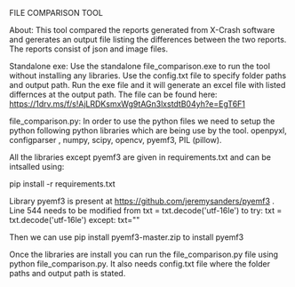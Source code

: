 FILE COMPARISON TOOL

About: This tool compared the reports generated from X-Crash software and gererates an output file listing the differences between the two reports. The reports consist of json and image files.

Standalone exe: Use the standalone file_comparison.exe to run the tool without installing any libraries. Use the config.txt file to specify folder paths and output path. Run the exe file and it will generate
an excel file with listed differnces at the output path. The file can be found here: https://1drv.ms/f/s!AjLRDKsmxWg9tAGn3lxstdtB04yh?e=EgT6F1

file_comparison.py: In order to use the python files we need to setup the python following python libraries which are being use by the tool.
  openpyxl, configparser , numpy, scipy, opencv, pyemf3, PIL (pillow).

All the libraries except pyemf3 are given in requirements.txt and can be intsalled using:

  pip install -r requirements.txt

Library pyemf3 is present at https://github.com/jeremysanders/pyemf3 . Line 544 needs to be modified from 
  txt = txt.decode('utf-16le')
to
  try:
      txt = txt.decode('utf-16le')
  except:
      txt=""

Then we can use pip install pyemf3-master.zip to install pyemf3

Once the libraries are install you can run the file_comparison.py file using python file_comparison.py. It also needs config.txt file where the folder paths and output path is stated.

